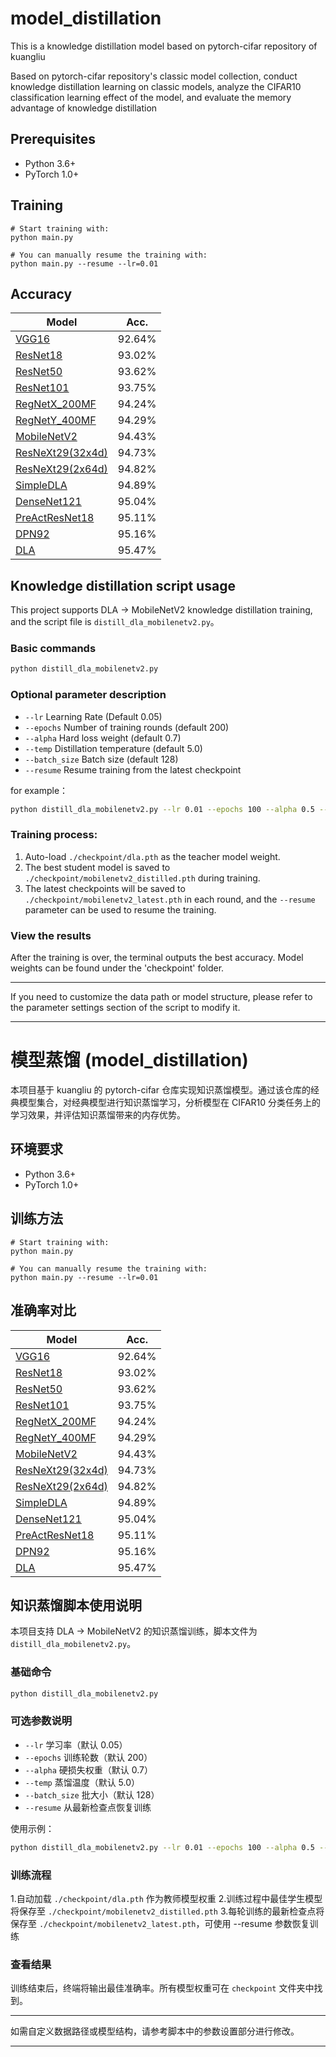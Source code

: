# model_distillation
This is a knowledge distillation model based on pytorch-cifar repository of kuangliu

Based on pytorch-cifar repository's classic model collection, conduct knowledge distillation learning on classic models, analyze the CIFAR10 classification learning effect of the model, and evaluate the memory advantage of knowledge distillation

## Prerequisites

- Python 3.6+
- PyTorch 1.0+

## Training

```
# Start training with: 
python main.py

# You can manually resume the training with: 
python main.py --resume --lr=0.01
```

## Accuracy

| Model                                                | Acc.   |
| ---------------------------------------------------- | ------ |
| [VGG16](https://arxiv.org/abs/1409.1556)             | 92.64% |
| [ResNet18](https://arxiv.org/abs/1512.03385)         | 93.02% |
| [ResNet50](https://arxiv.org/abs/1512.03385)         | 93.62% |
| [ResNet101](https://arxiv.org/abs/1512.03385)        | 93.75% |
| [RegNetX_200MF](https://arxiv.org/abs/2003.13678)    | 94.24% |
| [RegNetY_400MF](https://arxiv.org/abs/2003.13678)    | 94.29% |
| [MobileNetV2](https://arxiv.org/abs/1801.04381)      | 94.43% |
| [ResNeXt29(32x4d)](https://arxiv.org/abs/1611.05431) | 94.73% |
| [ResNeXt29(2x64d)](https://arxiv.org/abs/1611.05431) | 94.82% |
| [SimpleDLA](https://arxiv.org/abs/1707.064)          | 94.89% |
| [DenseNet121](https://arxiv.org/abs/1608.06993)      | 95.04% |
| [PreActResNet18](https://arxiv.org/abs/1603.05027)   | 95.11% |
| [DPN92](https://arxiv.org/abs/1707.01629)            | 95.16% |
| [DLA](https://arxiv.org/pdf/1707.06484.pdf)          | 95.47% |

## Knowledge distillation script usage

This project supports DLA → MobileNetV2 knowledge distillation training, and the script file is `distill_dla_mobilenetv2.py`。

### Basic commands

```bash
python distill_dla_mobilenetv2.py
```

### Optional parameter description

- `--lr` Learning Rate (Default 0.05)
- `--epochs` Number of training rounds (default 200)
- `--alpha` Hard loss weight (default 0.7)
- `--temp` Distillation temperature (default 5.0)
- `--batch_size` Batch size (default 128)
- `--resume` Resume training from the latest checkpoint

for example：

```bash
python distill_dla_mobilenetv2.py --lr 0.01 --epochs 100 --alpha 0.5 --temp 4.0 --batch_size 64
```

### Training process:

1. Auto-load `./checkpoint/dla.pth` as the teacher model weight.
2. The best student model is saved to `./checkpoint/mobilenetv2_distilled.pth` during training.
3. The latest checkpoints will be saved to `./checkpoint/mobilenetv2_latest.pth` in each round, and the `--resume` parameter can be used to resume the training.

### View the results

After the training is over, the terminal outputs the best accuracy. Model weights can be found under the 'checkpoint' folder.

---

If you need to customize the data path or model structure, please refer to the parameter settings section of the script to modify it.

---


# 模型蒸馏 (model_distillation)
本项目基于 kuangliu 的 pytorch-cifar 仓库实现知识蒸馏模型。通过该仓库的经典模型集合，对经典模型进行知识蒸馏学习，分析模型在 CIFAR10 分类任务上的学习效果，并评估知识蒸馏带来的内存优势。

## 环境要求

- Python 3.6+
- PyTorch 1.0+

## 训练方法
```
# Start training with: 
python main.py

# You can manually resume the training with: 
python main.py --resume --lr=0.01
```

## 准确率对比
| Model                                                | Acc.   |
| ---------------------------------------------------- | ------ |
| [VGG16](https://arxiv.org/abs/1409.1556)             | 92.64% |
| [ResNet18](https://arxiv.org/abs/1512.03385)         | 93.02% |
| [ResNet50](https://arxiv.org/abs/1512.03385)         | 93.62% |
| [ResNet101](https://arxiv.org/abs/1512.03385)        | 93.75% |
| [RegNetX_200MF](https://arxiv.org/abs/2003.13678)    | 94.24% |
| [RegNetY_400MF](https://arxiv.org/abs/2003.13678)    | 94.29% |
| [MobileNetV2](https://arxiv.org/abs/1801.04381)      | 94.43% |
| [ResNeXt29(32x4d)](https://arxiv.org/abs/1611.05431) | 94.73% |
| [ResNeXt29(2x64d)](https://arxiv.org/abs/1611.05431) | 94.82% |
| [SimpleDLA](https://arxiv.org/abs/1707.064)          | 94.89% |
| [DenseNet121](https://arxiv.org/abs/1608.06993)      | 95.04% |
| [PreActResNet18](https://arxiv.org/abs/1603.05027)   | 95.11% |
| [DPN92](https://arxiv.org/abs/1707.01629)            | 95.16% |
| [DLA](https://arxiv.org/pdf/1707.06484.pdf)          | 95.47% |

## 知识蒸馏脚本使用说明
本项目支持 DLA → MobileNetV2 的知识蒸馏训练，脚本文件为 `distill_dla_mobilenetv2.py`。

### 基础命令
```bash
python distill_dla_mobilenetv2.py
```

### 可选参数说明

- `--lr` 学习率（默认 0.05）
- `--epochs` 训练轮数（默认 200）
- `--alpha` 硬损失权重（默认 0.7）
- `--temp` 蒸馏温度（默认 5.0）
- `--batch_size` 批大小（默认 128）
- `--resume` 从最新检查点恢复训练

使用示例：

```bash
python distill_dla_mobilenetv2.py --lr 0.01 --epochs 100 --alpha 0.5 --temp 4.0 --batch_size 64
```

### 训练流程
1.自动加载 `./checkpoint/dla.pth` 作为教师模型权重
2.训练过程中最佳学生模型将保存至 `./checkpoint/mobilenetv2_distilled.pth`
3.每轮训练的最新检查点将保存至 `./checkpoint/mobilenetv2_latest.pth`，可使用 --resume 参数恢复训练

### 查看结果
训练结束后，终端将输出最佳准确率。所有模型权重可在 `checkpoint` 文件夹中找到。

---

如需自定义数据路径或模型结构，请参考脚本中的参数设置部分进行修改。

---
